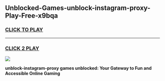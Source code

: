 
## Unblocked-Games-unblock-instagram-proxy-Play-Free-x9bqa
<h3>
<a href="https://premium76.site?title=unblock-instagram-proxy&ref=20M">CLICK TO PLAY</a></h3>
<hr>

<h3>
<a href="https://premium76.site?title=unblock-instagram-proxy&ref=20M">CLICK 2 PLAY</a>
  
</h3>

<a href="https://premium76.site?title=unblock-instagram-proxy&ref=19M"><img src="https://clearcache.store/games.png"></a>


**unblock-instagram-proxy games unblocked: Your Gateway to Fun and Accessible Online Gaming**
